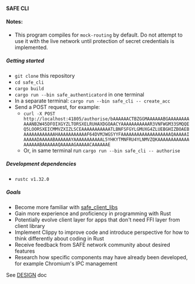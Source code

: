 #### SAFE CLI

#### Notes:
- This program compiles for `mock-routing` by default. Do not attempt to use it with the live network until protection of secret credentials is implemented.

##### Getting started 
- `git clone` this repository
- `cd safe_cli`
- `cargo build`
- `cargo run --bin safe_authenticatord` in one terminal
- In a separate terminal: `cargo run --bin safe_cli -- create_acc`
- Send a POST request, for example:
  - `curl -X POST http://localhost:41805/authorise/bAAAAAACTBZGGMAAAAAABGAAAAAAAAAAANB2W45DFOIXGYZLTORSXELRUHAXDGOAACYAAAAAAAAAAAR3VNFWGM33SMQQEQ5LOORSXEICMMVZXIZLSCEAAAAAAAAAAATLBNFSFGYLGMUXG4ZLUEBGHIZBOAEBAAAAAAAAAAAAHAAAAAAAAAAAF64DVMJWGSYYFAAAAAAAAAAAAAAAAAAAQAAAAAIAAAAADAAAAABAAAAAAYAAAAAAAAAAAL5YHKYTMNFRU4YLNMVZQKAAAAAAAAAAAAAAAAAABAAAAAAQAAAAAGAAAAACAAAAAAE`
  - Or, in same terminal run `cargo run --bin safe_cli -- authorise`

##### Development dependencies
- `rustc v1.32.0`

##### Goals
- Become more familiar with [safe_client_libs](https://github.com/maidsafe/safe_client_libs)
- Gain more experience and proficiency in programming with Rust
- Potentially evolve client layer for apps that don't need FFI layer from client library
- Implement Clippy to improve code and introduce perspective for how to think differently about coding in Rust
- Receive feedback from SAFE network community about desired features
- Research how specific components may have already been developed, for example Chromium's IPC management


See [DESIGN](https://github.com/hunterlester/safe_cli/blob/master/DESIGN.md) doc
